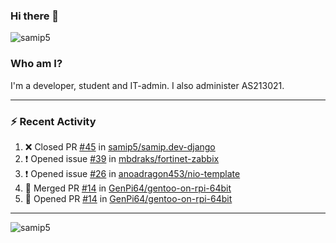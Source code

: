 ### Hi there 👋

<img src="https://komarev.com/ghpvc/?username=samip5&style=flat-square" alt="samip5" />

### Who am I?
I'm a developer, student and IT-admin. I also administer AS213021.

---
### :zap: Recent Activity
<!--START_SECTION:activity-->
1. ❌ Closed PR [#45](https://github.com/samip5/samip.dev-django/pull/45) in [samip5/samip.dev-django](https://github.com/samip5/samip.dev-django)
2. ❗️ Opened issue [#39](https://github.com/mbdraks/fortinet-zabbix/issues/39) in [mbdraks/fortinet-zabbix](https://github.com/mbdraks/fortinet-zabbix)
3. ❗️ Opened issue [#26](https://github.com/anoadragon453/nio-template/issues/26) in [anoadragon453/nio-template](https://github.com/anoadragon453/nio-template)
4. 🎉 Merged PR [#14](https://github.com/GenPi64/gentoo-on-rpi-64bit/pull/14) in [GenPi64/gentoo-on-rpi-64bit](https://github.com/GenPi64/gentoo-on-rpi-64bit)
5. 💪 Opened PR [#14](https://github.com/GenPi64/gentoo-on-rpi-64bit/pull/14) in [GenPi64/gentoo-on-rpi-64bit](https://github.com/GenPi64/gentoo-on-rpi-64bit)
<!--END_SECTION:activity-->
---

<img align="center" src="https://github-readme-stats.vercel.app/api?username=samip5&show_icons=true" alt="samip5" />
